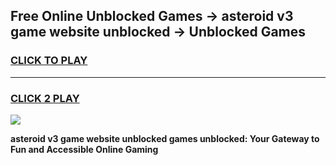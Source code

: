
## Free Online Unblocked Games → asteroid v3 game website unblocked → Unblocked Games
<h3>
<a href="https://premium.freeplayer.one?title=asteroid_v3_game_website_unblocked&ref=21F">CLICK TO PLAY</a></h3>
<hr>

<h3>
<a href="https://premium.freeplayer.one?title=asteroid_v3_game_website_unblocked&ref=21F">CLICK 2 PLAY</a>
  
</h3>

<a href="https://premium.freeplayer.one?title=asteroid_v3_game_website_unblocked&ref=21F/"><img src="https://clearcache.store/games.png"></a>


**asteroid v3 game website unblocked games unblocked: Your Gateway to Fun and Accessible Online Gaming**
